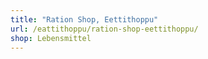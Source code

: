 ```yaml
---
title: "Ration Shop, Eettithoppu"
url: /eattithoppu/ration-shop-eettithoppu/
shop: Lebensmittel
---
```

